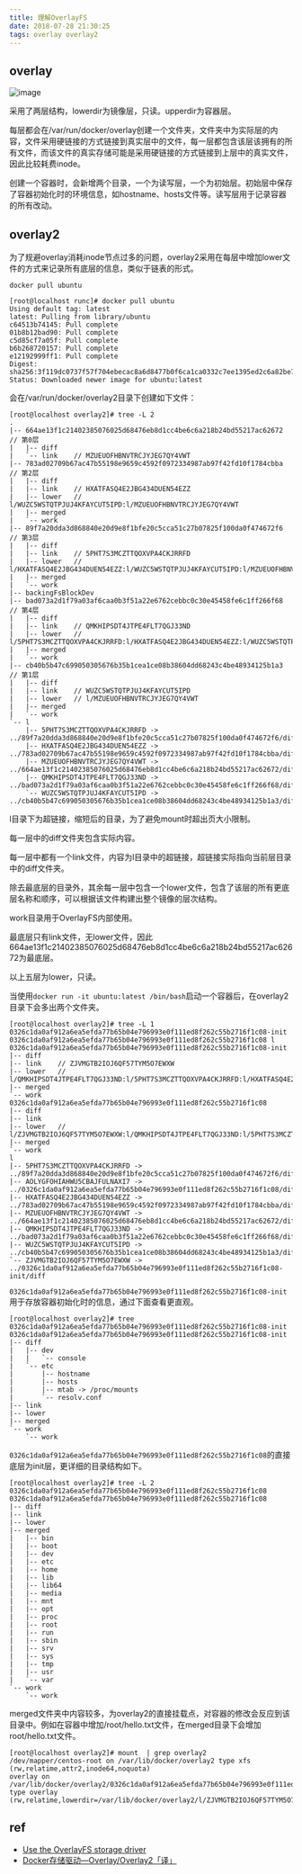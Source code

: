 ```yaml
---
title: 理解OverlayFS
date: 2018-07-28 21:30:25
tags: overlay overlay2
---
```


## overlay

![image](https://arkingc.github.io/img/in-post/post-docker-filesystem/overlay_constructs.jpg)

采用了两层结构，lowerdir为镜像层，只读。upperdir为容器层。

每层都会在/var/run/docker/overlay创建一个文件夹，文件夹中为实际层的内容，文件采用硬链接的方式链接到真实层中的文件，每一层都包含该层该拥有的所有文件，而该文件的真实存储可能是采用硬链接的方式链接到上层中的真实文件，因此比较耗费inode。

创建一个容器时，会新增两个目录，一个为读写层，一个为初始层。初始层中保存了容器初始化时的环境信息，如hostname、hosts文件等。读写层用于记录容器的所有改动。

## overlay2

为了规避overlay消耗inode节点过多的问题，overlay2采用在每层中增加lower文件的方式来记录所有底层的信息，类似于链表的形式。

`docker pull ubuntu`

```
[root@localhost runc]# docker pull ubuntu
Using default tag: latest
latest: Pulling from library/ubuntu
c64513b74145: Pull complete
01b8b12bad90: Pull complete
c5d85cf7a05f: Pull complete
b6b268720157: Pull complete
e12192999ff1: Pull complete
Digest: sha256:3f119dc0737f57f704ebecac8a6d8477b0f6ca1ca0332c7ee1395ed2c6a82be7
Status: Downloaded newer image for ubuntu:latest
```

会在/var/run/docker/overlay2目录下创建如下文件：

```
[root@localhost overlay2]# tree -L 2
.
|-- 664ae13f1c21402385076025d68476eb8d1cc4be6c6a218b24bd55217ac62672    // 第0层
|   |-- diff
|   `-- link    // MZUEUOFHBNVTRCJYJEG7QY4VWT
|-- 783ad02709b67ac47b55198e9659c4592f0972334987ab97f42fd10f1784cbba    // 第2层
|   |-- diff
|   |-- link    // HXATFASQ4E2JBG434DUEN54EZZ
|   |-- lower   // l/WUZC5WSTQTPJUJ4KFAYCUT5IPD:l/MZUEUOFHBNVTRCJYJEG7QY4VWT
|   |-- merged
|   `-- work
|-- 89f7a20dda3d868840e20d9e8f1bfe20c5cca51c27b07825f100da0f474672f6    // 第3层
|   |-- diff
|   |-- link    // 5PHT7S3MCZTTQOXVPA4CKJRRFD
|   |-- lower   // l/HXATFASQ4E2JBG434DUEN54EZZ:l/WUZC5WSTQTPJUJ4KFAYCUT5IPD:l/MZUEUOFHBNVTRCJYJEG7QY4VWT
|   |-- merged
|   `-- work
|-- backingFsBlockDev
|-- bad073a2d1f79a03af6caa0b3f51a22e6762cebbc0c30e45458fe6c1ff266f68    // 第4层
|   |-- diff
|   |-- link    // QMKHIPSDT4JTPE4FLT7QGJ33ND
|   |-- lower   // l/5PHT7S3MCZTTQOXVPA4CKJRRFD:l/HXATFASQ4E2JBG434DUEN54EZZ:l/WUZC5WSTQTPJUJ4KFAYCUT5IPD:l/MZUEUOFHBNVTRCJYJEG7QY4VWT
|   |-- merged
|   `-- work
|-- cb40b5b47c699050305676b35b1cea1ce08b38604dd68243c4be48934125b1a3    // 第1层
|   |-- diff
|   |-- link    // WUZC5WSTQTPJUJ4KFAYCUT5IPD
|   |-- lower   // l/MZUEUOFHBNVTRCJYJEG7QY4VWT
|   |-- merged
|   `-- work
`-- l
    |-- 5PHT7S3MCZTTQOXVPA4CKJRRFD -> ../89f7a20dda3d868840e20d9e8f1bfe20c5cca51c27b07825f100da0f474672f6/diff
    |-- HXATFASQ4E2JBG434DUEN54EZZ -> ../783ad02709b67ac47b55198e9659c4592f0972334987ab97f42fd10f1784cbba/diff
    |-- MZUEUOFHBNVTRCJYJEG7QY4VWT -> ../664ae13f1c21402385076025d68476eb8d1cc4be6c6a218b24bd55217ac62672/diff
    |-- QMKHIPSDT4JTPE4FLT7QGJ33ND -> ../bad073a2d1f79a03af6caa0b3f51a22e6762cebbc0c30e45458fe6c1ff266f68/diff
    `-- WUZC5WSTQTPJUJ4KFAYCUT5IPD -> ../cb40b5b47c699050305676b35b1cea1ce08b38604dd68243c4be48934125b1a3/diff
```

l目录下为超链接，缩短后的目录，为了避免mount时超出页大小限制。

每一层中的diff文件夹包含实际内容。

每一层中都有一个link文件，内容为l目录中的超链接，超链接实际指向当前层目录中的diff文件夹。

除去最底层的目录外，其余每一层中包含一个lower文件，包含了该层的所有更底层名称和顺序，可以根据该文件构建出整个镜像的层次结构。

work目录用于OverlayFS内部使用。

最底层只有link文件，无lower文件，因此664ae13f1c21402385076025d68476eb8d1cc4be6c6a218b24bd55217ac62672为最底层。

以上五层为lower，只读。

当使用`docker run -it ubuntu:latest /bin/bash`启动一个容器后，在overlay2目录下会多出两个文件夹。

```
[root@localhost overlay2]# tree -L 1 0326c1da0af912a6ea5efda77b65b04e796993e0f111ed8f262c55b2716f1c08-init 0326c1da0af912a6ea5efda77b65b04e796993e0f111ed8f262c55b2716f1c08 l
0326c1da0af912a6ea5efda77b65b04e796993e0f111ed8f262c55b2716f1c08-init
|-- diff
|-- link    // ZJVMGTB2IOJ6QF57TYM5O7EWXW
|-- lower   // l/QMKHIPSDT4JTPE4FLT7QGJ33ND:l/5PHT7S3MCZTTQOXVPA4CKJRRFD:l/HXATFASQ4E2JBG434DUEN54EZZ:l/WUZC5WSTQTPJUJ4KFAYCUT5IPD:l/MZUEUOFHBNVTRCJYJEG7QY4VWT
|-- merged
`-- work
0326c1da0af912a6ea5efda77b65b04e796993e0f111ed8f262c55b2716f1c08
|-- diff
|-- link
|-- lower   // l/ZJVMGTB2IOJ6QF57TYM5O7EWXW:l/QMKHIPSDT4JTPE4FLT7QGJ33ND:l/5PHT7S3MCZTTQOXVPA4CKJRRFD:l/HXATFASQ4E2JBG434DUEN54EZZ:l/WUZC5WSTQTPJUJ4KFAYCUT5IPD:l/MZUEUOFHBNVTRCJYJEG7QY4VWT
|-- merged
`-- work
l
|-- 5PHT7S3MCZTTQOXVPA4CKJRRFD -> ../89f7a20dda3d868840e20d9e8f1bfe20c5cca51c27b07825f100da0f474672f6/diff
|-- AOLYGFOHIAHWU5CBAJFULNAXI7 -> ../0326c1da0af912a6ea5efda77b65b04e796993e0f111ed8f262c55b2716f1c08/diff
|-- HXATFASQ4E2JBG434DUEN54EZZ -> ../783ad02709b67ac47b55198e9659c4592f0972334987ab97f42fd10f1784cbba/diff
|-- MZUEUOFHBNVTRCJYJEG7QY4VWT -> ../664ae13f1c21402385076025d68476eb8d1cc4be6c6a218b24bd55217ac62672/diff
|-- QMKHIPSDT4JTPE4FLT7QGJ33ND -> ../bad073a2d1f79a03af6caa0b3f51a22e6762cebbc0c30e45458fe6c1ff266f68/diff
|-- WUZC5WSTQTPJUJ4KFAYCUT5IPD -> ../cb40b5b47c699050305676b35b1cea1ce08b38604dd68243c4be48934125b1a3/diff
`-- ZJVMGTB2IOJ6QF57TYM5O7EWXW -> ../0326c1da0af912a6ea5efda77b65b04e796993e0f111ed8f262c55b2716f1c08-init/diff
```

`0326c1da0af912a6ea5efda77b65b04e796993e0f111ed8f262c55b2716f1c08-init`用于存放容器初始化时的信息，通过下面查看更直观。

```
[root@localhost overlay2]# tree 0326c1da0af912a6ea5efda77b65b04e796993e0f111ed8f262c55b2716f1c08-init
0326c1da0af912a6ea5efda77b65b04e796993e0f111ed8f262c55b2716f1c08-init
|-- diff
|   |-- dev
|   |   `-- console
|   `-- etc
|       |-- hostname
|       |-- hosts
|       |-- mtab -> /proc/mounts
|       `-- resolv.conf
|-- link
|-- lower
|-- merged
`-- work
    `-- work
```

`0326c1da0af912a6ea5efda77b65b04e796993e0f111ed8f262c55b2716f1c08`的直接底层为init层，更详细的目录结构如下。

```
[root@localhost overlay2]# tree -L 2  0326c1da0af912a6ea5efda77b65b04e796993e0f111ed8f262c55b2716f1c08
0326c1da0af912a6ea5efda77b65b04e796993e0f111ed8f262c55b2716f1c08
|-- diff
|-- link
|-- lower
|-- merged
|   |-- bin
|   |-- boot
|   |-- dev
|   |-- etc
|   |-- home
|   |-- lib
|   |-- lib64
|   |-- media
|   |-- mnt
|   |-- opt
|   |-- proc
|   |-- root
|   |-- run
|   |-- sbin
|   |-- srv
|   |-- sys
|   |-- tmp
|   |-- usr
|   `-- var
`-- work
    `-- work
```

merged文件夹中内容较多，为overlay2的直接挂载点，对容器的修改会反应到该目录中。例如在容器中增加/root/hello.txt文件，在merged目录下会增加root/hello.txt文件。

```
[root@localhost overlay2]# mount  | grep overlay2
/dev/mapper/centos-root on /var/lib/docker/overlay2 type xfs (rw,relatime,attr2,inode64,noquota)
overlay on /var/lib/docker/overlay2/0326c1da0af912a6ea5efda77b65b04e796993e0f111ed8f262c55b2716f1c08/merged type overlay (rw,relatime,lowerdir=/var/lib/docker/overlay2/l/ZJVMGTB2IOJ6QF57TYM5O7EWXW:/var/lib/docker/overlay2/l/QMKHIPSDT4JTPE4FLT7QGJ33ND:/var/lib/docker/overlay2/l/5PHT7S3MCZTTQOXVPA4CKJRRFD:/var/lib/docker/overlay2/l/HXATFASQ4E2JBG434DUEN54EZZ:/var/lib/docker/overlay2/l/WUZC5WSTQTPJUJ4KFAYCUT5IPD:/var/lib/docker/overlay2/l/MZUEUOFHBNVTRCJYJEG7QY4VWT,upperdir=/var/lib/docker/overlay2/0326c1da0af912a6ea5efda77b65b04e796993e0f111ed8f262c55b2716f1c08/diff,workdir=/var/lib/docker/overlay2/0326c1da0af912a6ea5efda77b65b04e796993e0f111ed8f262c55b2716f1c08/work)
```

## ref

- [Use the OverlayFS storage driver](https://docs.docker.com/storage/storagedriver/overlayfs-driver/)
- [Docker存储驱动—Overlay/Overlay2「译」](https://arkingc.github.io/2017/05/05/docker-filesystem-overlay/)
